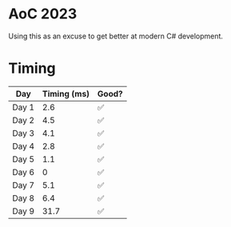 # AoC 2023

Using this as an excuse to get better at modern C# development.

# Timing

| Day    | Timing (ms) | Good? |
|--------|-------------| ----  |
| Day 1  | 2.6        |✅      |
| Day 2  | 4.5        |✅      |
| Day 3  | 4.1        |✅      |
| Day 4  | 2.8        |✅      |
| Day 5  | 1.1        |✅      |
| Day 6  | 0          |✅      |
| Day 7  | 5.1        |✅      |
| Day 8  | 6.4        |✅      |
| Day 9  | 31.7       |✅      |


